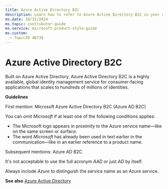 ```yaml
---
title: Azure Active Directory B2C
description: Learn how to refer to Azure Active Directory B2C in your content.
ms.date: 10/31/2024
ms.topic: contributor-guide
ms.service: microsoft-product-style-guide
ms.custom:
  - TopicID 40739
---
```



# Azure Active Directory B2C

Built on Azure Active Directory, Azure Active Directory B2C is a highly available, global identity management service for consumer-facing applications that scales to hundreds of millions of identities.

**Guidelines**

First mention: Microsoft Azure Active Directory B2C (Azure AD B2C)  

You can omit *Microsoft* if at least one of the following conditions applies:

- The Microsoft logo appears in proximity to the Azure service name—like on the same screen or surface.
- The word *Microsoft* has already been used in text earlier in the communication—like in an earlier reference to a product name.

Subsequent mentions: Azure AD B2C

It's not acceptable to use the full acronym *AAD* or just *AD* by itself.

Always include *Azure* to distinguish the service name as an Azure service.  

**See also** [Azure Active Directory](~\a_z_names_terms\a\azure-active-directory.md)  

